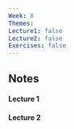 ```yaml
---
Week: 8
Themes: 
Lecture1: false
Lecture2: false
Exercises: false
---
```


  

## Notes

  

#### Lecture 1

  

#### Lecture 2

